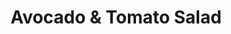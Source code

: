---
title: Avocado & Tomato Salad
description:
tags: tp snack
source: https://www.tasteandtellblog.com/avocado-tomato-salad/
yield: 
ingredients: 
- 2 large tomatoes, cut into a large dice
- 2 avocados, cut into a large dice
- 1 small red onion (or half of a medium red onion), thinly sliced
- 2 tablespoons chopped cilantro
- juice of 2 limes
- extra virgin olive oil
- salt
instructions: 
- In a large bowl, combine the tomatoes, avocados, red onions and cilantro.
- Squeeze the lime juice over the top and drizzle with extra virgin olive oil. Gently stir.
- Taste and add salt as needed.
---